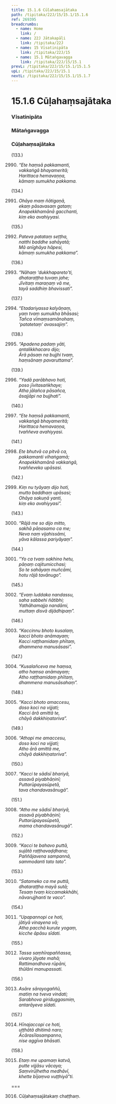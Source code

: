 ```yaml
---
title: 15.1.6 Cūḷahaṃsajātaka
path: /tipitaka/22J/15/15.1/15.1.6
ref: 269395
breadcrumbs:
  - name: Home
    link: /
  - name: 22J Jātakapāḷi
    link: /tipitaka/22J
  - name: 15 Vīsatinipāta
    link: /tipitaka/22J/15
  - name: 15.1 Mātaṅgavagga
    link: /tipitaka/22J/15/15.1
prevL: /tipitaka/22J/15/15.1/15.1.5
upL: /tipitaka/22J/15/15.1
nextL: /tipitaka/22J/15/15.1/15.1.7
---
```


# 15.1.6 Cūḷahaṃsajātaka

### Vīsatinipāta

### Mātaṅgavagga

### Cūḷahaṃsajātaka

(133.)

2990. _“Ete haṃsā pakkamanti,_  
_vakkaṅgā bhayameritā;_  
_Harittaca hemavaṇṇa,_  
_kāmaṃ sumukha pakkama._  


(134.)

2991. _Ohāya maṃ ñātigaṇā,_  
_ekaṃ pāsavasaṃ gataṃ;_  
_Anapekkhamānā gacchanti,_  
_kiṃ eko avahiyyasi._  


(135.)

2992. _Pateva patataṃ seṭṭha,_  
_natthi baddhe sahāyatā;_  
_Mā anīghāya hāpesi,_  
_kāmaṃ sumukha pakkama”._  


(136.)

2993. _“Nāhaṃ ‘dukkhapareto’ti,_  
_dhataraṭṭha tuvaṃ jahe;_  
_Jīvitaṃ maraṇaṃ vā me,_  
_tayā saddhiṃ bhavissati”._  


(137.)

2994. _“Etadariyassa kalyāṇaṃ,_  
_yaṃ tvaṃ sumukha bhāsasi;_  
_Tañca vīmaṃsamānohaṃ,_  
_‘patatetaṃ’ avassajiṃ”._  


(138.)

2995. _“Apadena padaṃ yāti,_  
_antalikkhacaro dijo;_  
_Ārā pāsaṃ na bujjhi tvaṃ,_  
_haṃsānaṃ pavaruttama”._  


(139.)

2996. _“Yadā parābhavo hoti,_  
_poso jīvitasaṅkhaye;_  
_Atha jālañca pāsañca,_  
_āsajjāpi na bujjhati”._  


(140.)

2997. _“Ete haṃsā pakkamanti,_  
_vakkaṅgā bhayameritā;_  
_Harittaca hemavaṇṇa,_  
_tvaññeva avahiyyasi._  


(141.)

2998. _Ete bhutvā ca pitvā ca,_  
_pakkamanti vihaṅgamā;_  
_Anapekkhamānā vakkaṅgā,_  
_tvaññeveko upāsasi._  


(142.)

2999. _Kiṃ nu tyāyaṃ dijo hoti,_  
_mutto baddhaṃ upāsasi;_  
_Ohāya sakuṇā yanti,_  
_kiṃ eko avahiyyasi”._  


(143.)

3000. _“Rājā me so dijo mitto,_  
_sakhā pāṇasamo ca me;_  
_Neva naṃ vijahissāmi,_  
_yāva kālassa pariyāyaṃ”._  


(144.)

3001. _“Yo ca tvaṃ sakhino hetu,_  
_pāṇaṃ cajitumicchasi;_  
_So te sahāyaṃ muñcāmi,_  
_hotu rājā tavānugo”._  


(145.)

3002. _“Evaṃ luddaka nandassu,_  
_saha sabbehi ñātibhi;_  
_Yathāhamajja nandāmi,_  
_muttaṃ disvā dijādhipaṃ”._  


(146.)

3003. _“Kaccinnu bhoto kusalaṃ,_  
_kacci bhoto anāmayaṃ;_  
_Kacci raṭṭhamidaṃ phītaṃ,_  
_dhammena manusāsasi”._  


(147.)

3004. _“Kusalañceva me haṃsa,_  
_atho haṃsa anāmayaṃ;_  
_Atho raṭṭhamidaṃ phītaṃ,_  
_dhammena manusāsahaṃ”._  


(148.)

3005. _“Kacci bhoto amaccesu,_  
_doso koci na vijjati;_  
_Kacci ārā amittā te,_  
_chāyā dakkhiṇatoriva”._  


(149.)

3006. _“Athopi me amaccesu,_  
_doso koci na vijjati;_  
_Atho ārā amittā me,_  
_chāyā dakkhiṇatoriva”._  


(150.)

3007. _“Kacci te sādisī bhariyā,_  
_assavā piyabhāṇinī;_  
_Puttarūpayasūpetā,_  
_tava chandavasānugā”._  


(151.)

3008. _“Atho me sādisī bhariyā,_  
_assavā piyabhāṇinī;_  
_Puttarūpayasūpetā,_  
_mama chandavasānugā”._  


(152.)

3009. _“Kacci te bahavo puttā,_  
_sujātā raṭṭhavaḍḍhana;_  
_Paññājavena sampannā,_  
_sammodanti tato tato”._  


(153.)

3010. _“Satameko ca me puttā,_  
_dhataraṭṭha mayā sutā;_  
_Tesaṃ tvaṃ kiccamakkhāhi,_  
_nāvarujjhanti te vaco”._  


(154.)

3011. _“Upapannopi ce hoti,_  
_jātiyā vinayena vā;_  
_Atha pacchā kurute yogaṃ,_  
_kicche āpāsu sīdati._  


(155.)

3012. _Tassa saṃhīrapaññassa,_  
_vivaro jāyate mahā;_  
_Rattimandhova rūpāni,_  
_thūlāni manupassati._  


(156.)

3013. _Asāre sārayogaññū,_  
_matiṃ na tveva vindati;_  
_Sarabhova giriduggasmiṃ,_  
_antarāyeva sīdati._  


(157.)

3014. _Hīnajaccopi ce hoti,_  
_uṭṭhātā dhitimā naro;_  
_Ācārasīlasampanno,_  
_nise aggīva bhāsati._  


(158.)

3015. _Etaṃ me upamaṃ katvā,_  
_putte vijjāsu vācaya;_  
_Saṃvirūḷhetha medhāvī,_  
_khette bījaṃva vuṭṭhiyā”ti._  


===

3016. Cūḷahaṃsajātakaṃ chaṭṭhaṃ.




